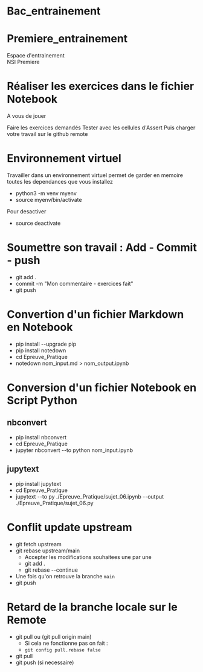 # Bac_entrainement

# Premiere_entrainement

Espace d'entrainement  
NSI Premiere

# Réaliser les exercices dans le fichier Notebook
A vous de jouer

Faire les exercices demandés
Tester avec les cellules d'Assert
Puis charger votre travail sur le github remote

# Environnement virtuel
Travailler dans un environnement virtuel permet de garder en memoire toutes les dependances que vous installez
- python3 -m venv myenv
- source myenv/bin/activate

Pour desactiver

- source deactivate

# Soumettre son travail : Add - Commit - push
- git add .
- commit -m "Mon commentaire - exercices fait"
- git push

# Convertion d'un fichier Markdown en Notebook
- pip install --upgrade pip
- pip install notedown
- cd Epreuve_Pratique
- notedown nom_input.md > nom_output.ipynb

# Conversion d'un fichier Notebook en Script Python

## nbconvert
- pip install nbconvert
- cd Epreuve_Pratique
- jupyter nbconvert --to python nom_input.ipynb

## jupytext
- pip install jupytext
- cd Epreuve_Pratique
- jupytext --to py ./Epreuve_Pratique/sujet_06.ipynb --output ./Epreuve_Pratique/sujet_06.py

# Conflit update upstream
- git fetch upstream
- git rebase upstream/main
    - Accepter les modifications souhaitees une par une
    - git add .
    - git rebase --continue
- Une fois qu'on retrouve la branche `main`
- git push

# Retard de la branche locale sur le Remote
- git pull ou (git pull origin main)
    - Si cela ne fonctionne pas on fait :
	- `git config pull.rebase false`
- git pull
- git push (si necessaire)



